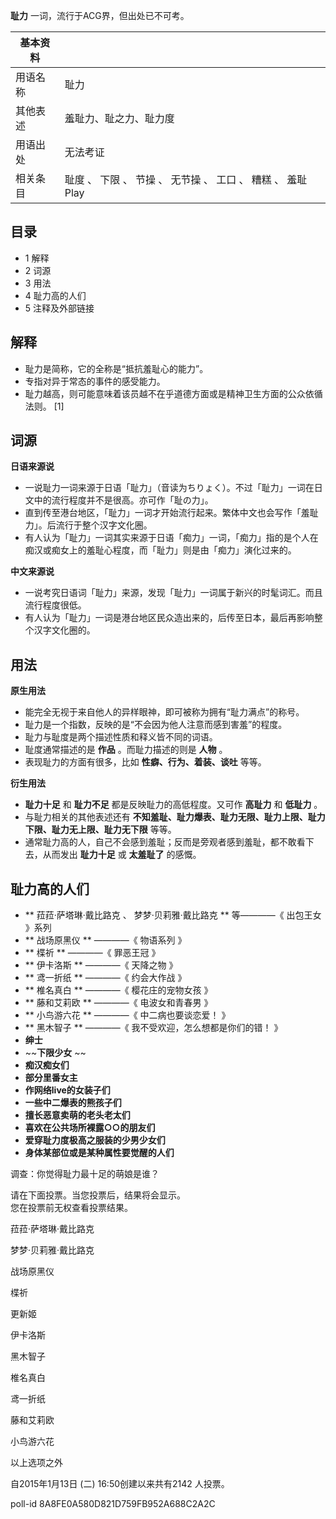 **耻力** 一词，流行于ACG界，但出处已不可考。

|  **基本资料**  ||
|---|---|
|用语名称  |  耻力   |
|其他表述  |  羞耻力、耻之力、耻力度   |
|用语出处  |  无法考证   |
|相关条目  |  耻度  、  下限  、  节操  、  无节操  、  工口  、  糟糕  、  羞耻Play   |
  
##  目录

  * 1  解释 
  * 2  词源 
  * 3  用法 
  * 4  耻力高的人们 
  * 5  注释及外部链接 

##  解释

  * 耻力是简称，它的全称是“抵抗羞耻心的能力”。 
  * 专指对异于常态的事件的感受能力。 
  * 耻力越高，则可能意味着该员越不在乎道德方面或是精神卫生方面的公众依循法则。  [1] 

##  词源

**日语来源说**

  * 一说耻力一词来源于日语「耻力」（音读为ちりょく）。不过「耻力」一词在日文中的流行程度并不是很高。亦可作「耻の力」。 
  * 直到传至港台地区，「耻力」一词才开始流行起来。繁体中文也会写作「羞耻力」。后流行于整个汉字文化圈。 
  * 有人认为「耻力」一词其实来源于日语「痴力」一词，「痴力」指的是个人在痴汉或痴女上的羞耻心程度，而「耻力」则是由「痴力」演化过来的。 

**中文来源说**

  * 一说考究日语词「耻力」来源，发现「耻力」一词属于新兴的时髦词汇。而且流行程度很低。 
  * 有人认为「耻力」一词是港台地区民众造出来的，后传至日本，最后再影响整个汉字文化圈的。 

##  用法

**原生用法**

  * 能完全无视于来自他人的异样眼神，即可被称为拥有“耻力满点”的称号。 
  * 耻力是一个指数，反映的是“不会因为他人注意而感到害羞”的程度。 
  * 耻力与耻度是两个描述性质和释义皆不同的词语。 
  * 耻度通常描述的是 **作品** 。而耻力描述的则是 **人物** 。 
  * 表现耻力的方面有很多，比如 **性癖、行为、着装、谈吐** 等等。 

**衍生用法**

  * **耻力十足** 和 **耻力不足** 都是反映耻力的高低程度。又可作 **高耻力** 和 **低耻力** 。 
  * 与耻力相关的其他表述还有 **不知羞耻、耻力爆表、耻力无限、耻力上限、耻力下限、耻力无上限、耻力无下限** 等等。 
  * 通常耻力高的人，自己不会感到羞耻；反而是旁观者感到羞耻，都不敢看下去，从而发出 **耻力十足** 或 **太羞耻了** 的感慨。 

##  耻力高的人们

  * ** 菈菈·萨塔琳·戴比路克  、  梦梦·贝莉雅·戴比路克  ** 等————《  出包王女  》系列 
  * ** 战场原黑仪  ** ————《  物语系列  》 
  * ** 楪祈  ** ————《  罪恶王冠  》 
  * ** 伊卡洛斯  ** ————《  天降之物  》 
  * ** 鸢一折纸  ** ————《  约会大作战  》 
  * ** 椎名真白  ** ————《  樱花庄的宠物女孩  》 
  * ** 藤和艾莉欧  ** ————《  电波女和青春男  》 
  * ** 小鸟游六花  ** ————《  中二病也要谈恋爱！  》 
  * ** 黑木智子  ** ————《  我不受欢迎，怎么想都是你们的错！  》 
  * **绅士**
  * ~~**下限少女** ~~
  * **痴汉痴女们**
  * **部分里番女主**
  * **作网络live的女装子们**
  * **一些中二爆表的熊孩子们**
  * **擅长恶意卖萌的老头老太们**
  * **喜欢在公共场所裸露○○的朋友们**
  * **爱穿耻力度极高之服装的少男少女们**
  * **身体某部位或是某种属性要觉醒的人们**

调查：你觉得耻力最十足的萌娘是谁？

请在下面投票。当您投票后，结果将会显示。  
您在投票前无权查看投票结果。

菈菈·萨塔琳·戴比路克

梦梦·贝莉雅·戴比路克

战场原黑仪

楪祈

更新姬

伊卡洛斯

黑木智子

椎名真白

鸢一折纸

藤和艾莉欧

小鸟游六花

以上选项之外

自2015年1月13日 (二) 16:50创建以来共有2142 人投票。

poll-id 8A8FE0A580D821D759FB952A688C2A2C

  